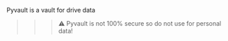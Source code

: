 
Pyvault is a vault for drive data

>>> :warning: Pyvault is not 100% secure so do not use for personal data!

